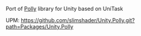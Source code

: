 Port of [Polly](https://github.com/App-vNext/Polly) library for Unity based on UniTask

UPM: https://github.com/slimshader/Unity.Polly.git?path=Packages/Unity.Polly
